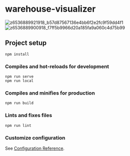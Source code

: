 # warehouse-visualizer

![z6536889921918_b57d87567136e4bb6f2e2fc9f59dd4f1](https://github.com/user-attachments/assets/a339f96f-1969-4d94-b7b3-8c329d905a0b)
![z6536889900918_f7ff5b9966d20a185fa9a060c4d75b99](https://github.com/user-attachments/assets/8e25cd11-b4e0-4a87-a064-5a691e9ceb3d)


## Project setup
```
npm install
```

### Compiles and hot-reloads for development
```
npm run serve
npm run local
```

### Compiles and minifies for production
```
npm run build
```

### Lints and fixes files
```
npm run lint
```

### Customize configuration
See [Configuration Reference](https://cli.vuejs.org/config/).
